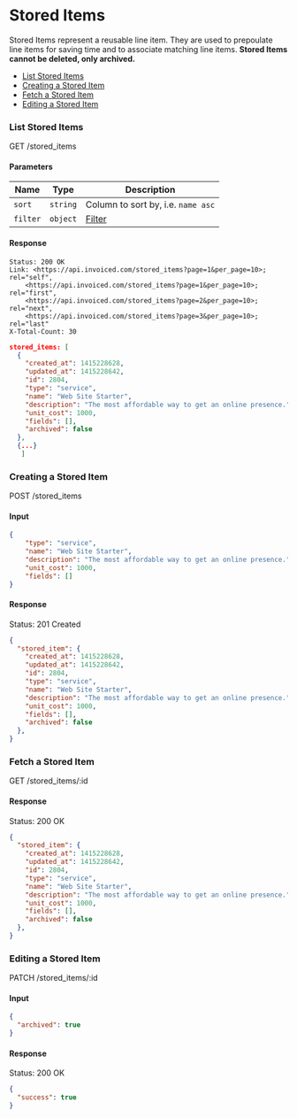 Stored Items
====

Stored Items represent a reusable line item. They are used to prepoulate line items for saving time and to associate matching line items. **Stored Items cannot be deleted, only archived.**

* [List Stored Items](#list-stored-items)
* [Creating a Stored Item](#creating-a-stored-item)
* [Fetch a Stored Item](#fetch-a-stored-item)
* [Editing a Stored Item](#editing-a-stored-item)

### List Stored Items

  GET /stored_items

#### Parameters

Name | Type | Description
-----|------|-------------
`sort`|`string`|Column to sort by, i.e. `name asc`
`filter`|`object`|[Filter](../README.md#filter)

#### Response

```
Status: 200 OK
Link: <https://api.invoiced.com/stored_items?page=1&per_page=10>; rel="self",
    <https://api.invoiced.com/stored_items?page=1&per_page=10>; rel="first",
    <https://api.invoiced.com/stored_items?page=2&per_page=10>; rel="next",
    <https://api.invoiced.com/stored_items?page=3&per_page=10>; rel="last"
X-Total-Count: 30
```

```json
stored_items: [
  {
    "created_at": 1415228628,
    "updated_at": 1415228642,
    "id": 2804,
    "type": "service",
    "name": "Web Site Starter",
    "description": "The most affordable way to get an online presence.",
    "unit_cost": 1000,
    "fields": [],
    "archived": false
  },
  {...}
   ]
```

### Creating a Stored Item

  POST /stored_items

#### Input

```json
{
    "type": "service",
    "name": "Web Site Starter",
    "description": "The most affordable way to get an online presence.",
    "unit_cost": 1000,
    "fields": []
}
```

#### Response

  Status: 201 Created

```json
{
  "stored_item": {
    "created_at": 1415228628,
    "updated_at": 1415228642,
    "id": 2804,
    "type": "service",
    "name": "Web Site Starter",
    "description": "The most affordable way to get an online presence.",
    "unit_cost": 1000,
    "fields": [],
    "archived": false
  },
}
```

### Fetch a Stored Item

  GET /stored_items/:id

#### Response

  Status: 200 OK

```json
{
  "stored_item": {
    "created_at": 1415228628,
    "updated_at": 1415228642,
    "id": 2804,
    "type": "service",
    "name": "Web Site Starter",
    "description": "The most affordable way to get an online presence.",
    "unit_cost": 1000,
    "fields": [],
    "archived": false
  },
}
```

### Editing a Stored Item

  PATCH /stored_items/:id

#### Input

```json
{
  "archived": true
}
```

#### Response

  Status: 200 OK

```json
{
  "success": true
}
```